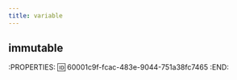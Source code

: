 ```yaml
---
title: variable
---
```


## immutable
:PROPERTIES:
:id: 60001c9f-fcac-483e-9044-751a38fc7465
:END:
##
